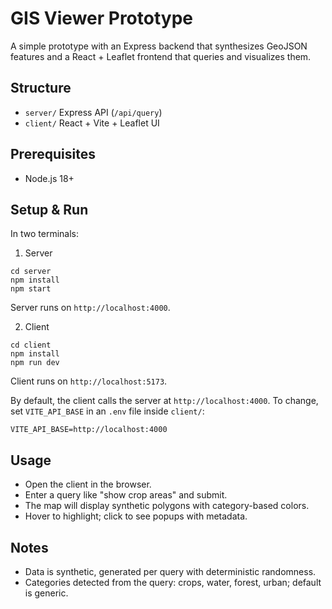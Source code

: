 # GIS Viewer Prototype

A simple prototype with an Express backend that synthesizes GeoJSON features and a React + Leaflet frontend that queries and visualizes them.

## Structure

- `server/` Express API (`/api/query`)
- `client/` React + Vite + Leaflet UI

## Prerequisites

- Node.js 18+

## Setup & Run

In two terminals:

1) Server

```
cd server
npm install
npm start
```

Server runs on `http://localhost:4000`.

2) Client

```
cd client
npm install
npm run dev
```

Client runs on `http://localhost:5173`.

By default, the client calls the server at `http://localhost:4000`. To change, set `VITE_API_BASE` in an `.env` file inside `client/`:

```
VITE_API_BASE=http://localhost:4000
```

## Usage

- Open the client in the browser.
- Enter a query like "show crop areas" and submit.
- The map will display synthetic polygons with category-based colors.
- Hover to highlight; click to see popups with metadata.

## Notes

- Data is synthetic, generated per query with deterministic randomness.
- Categories detected from the query: crops, water, forest, urban; default is generic.
